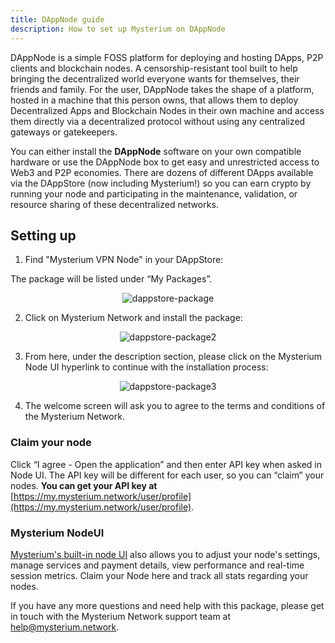 ```yaml
---
title: DAppNode guide
description: How to set up Mysterium on DAppNode
---
```



DAppNode is a simple FOSS platform for deploying and hosting DApps, P2P clients and blockchain nodes. A censorship-resistant tool built to help bringing the
decentralized world everyone wants for themselves, their friends and family. For the user, DAppNode takes the shape of a platform, hosted in a machine that
this person owns, that allows them to deploy Decentralized Apps and Blockchain Nodes in their own machine and access them directly via a decentralized protocol
without using any centralized gateways or gatekeepers.

You can either install the **DAppNode** software on your own compatible hardware or use the DAppNode box to get easy and unrestricted access to Web3 and P2P economies. There are dozens of different DApps available via the DAppStore (now including Mysterium!) so you can earn crypto by running your node and participating in the maintenance, validation, or resource sharing of these decentralized networks.


## Setting up

1. Find "Mysterium VPN Node" in your DAppStore:

The package will be listed under “My Packages”.

<div style="text-align:center">
  <img src="https://i.ibb.co/3fHnt1H/dappstore-package.jpg" alt="dappstore-package" border="0">
</div>


2. Click on Mysterium Network and install the package:

<div style="text-align:center">
  <img src="https://i.ibb.co/7zS5hrG/dappstore-package2.png" alt="dappstore-package2" border="0">
</div>

3. From here, under the description section, please click on the Mysterium Node UI hyperlink to continue with the installation process:

<div style="text-align:center">
  <img src="https://i.ibb.co/bdYKxWV/dappstore-package3.png" alt="dappstore-package3" border="0">
</div>

4. The welcome screen will ask you to agree to the terms and conditions of the Mysterium Network. 


### Claim your node

Click “I agree - Open the application” and then enter API key when asked in Node UI. The API key will be different for each user, so you can “claim” your nodes. **You can get your API key at** [https://my.mysterium.network/user/profile](https://my.mysterium.network/user/profile).

### Mysterium NodeUI

[Mysterium's built-in node UI](https://mystnodes.com/onboarding/otherdevices/dappnode/0) also allows you to adjust your node's settings, manage services and payment details, view performance and real-time session metrics. Claim your Node here and track all stats regarding your nodes.


If you have any more questions and need help with this package, please get in touch with the Mysterium Network support team at help@mysterium.network.
